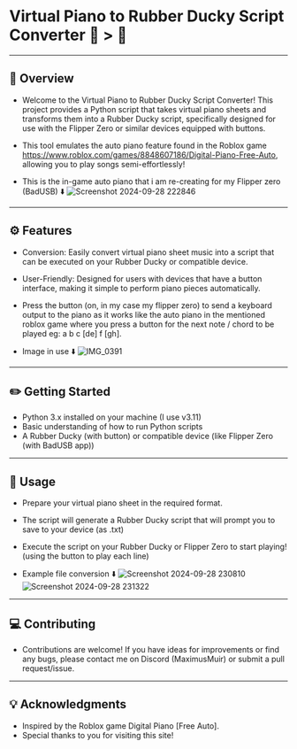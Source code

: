 # Virtual Piano to Rubber Ducky Script Converter 🎼 > 📜
------------------------------------------------
📄  Overview 
--------
- Welcome to the Virtual Piano to Rubber Ducky Script Converter! This project provides a Python script that takes virtual piano sheets and transforms them into a Rubber Ducky script, specifically designed for use with the Flipper Zero or similar devices equipped with buttons.
- This tool emulates the auto piano feature found in the Roblox game https://www.roblox.com/games/8848607186/Digital-Piano-Free-Auto, allowing you to play songs semi-effortlessly!
  
- This is the in-game auto piano that i am re-creating for my Flipper zero (BadUSB) ⬇️
![Screenshot 2024-09-28 222846](https://github.com/user-attachments/assets/e753901f-c5c7-4fb0-a955-7999ca60fddd)

--------
⚙️  Features 
--------
- Conversion: Easily convert virtual piano sheet music into a script that can be executed on your Rubber Ducky or compatible device.
- User-Friendly: Designed for users with devices that have a button interface, making it simple to perform piano pieces automatically.
- Press the button (on, in my case my flipper zero) to send a keyboard output to the piano as it works like the auto piano in the mentioned roblox game where you press a button for the next note / chord to be played eg: a b c [de] f [gh].
  
- Image in use ⬇️
![IMG_0391](https://github.com/user-attachments/assets/6b18fd05-a632-461b-9daa-25fee3a09d93)

-------------------
✏️  Getting Started 
-------------------
- Python 3.x installed on your machine (I use v3.11)
- Basic understanding of how to run Python scripts
- A Rubber Ducky (with button) or compatible device (like Flipper Zero (with BadUSB app))

-----
💾  Usage 
-----
- Prepare your virtual piano sheet in the required format.
- The script will generate a Rubber Ducky script that will prompt you to save to your device (as .txt)
- Execute the script on your Rubber Ducky or Flipper Zero to start playing! (using the button to play each line)

- Example file conversion ⬇️
![Screenshot 2024-09-28 230810](https://github.com/user-attachments/assets/1f1f3f9a-85d5-4263-b04f-7f5ec880c5e8)
![Screenshot 2024-09-28 231322](https://github.com/user-attachments/assets/738e7093-6709-4c3f-80ed-3df95501a881)

------------
💻  Contributing
------------
- Contributions are welcome! If you have ideas for improvements or find any bugs, please contact me on Discord (MaximusMuir) or submit a pull request/issue.

---------------
💡  Acknowledgments
---------------
- Inspired by the Roblox game Digital Piano [Free Auto].
- Special thanks to you for visiting this site!

